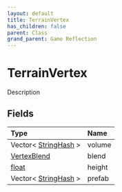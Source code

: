 ```yaml
---
layout: default
title: TerrainVertex
has_children: false
parent: Class
grand_parent: Game Reflection
---
```

# TerrainVertex
Description 

## Fields

| Type | Name |
|:-------------|:--------------|
| Vector< [StringHash](/docs/game-reflection/classes/string_hash) > | volume |
| [VertexBlend](/docs/game-reflection/classes/vertex_blend) | blend |
| [float](/docs/game-reflection/components/float) | height |
| Vector< [StringHash](/docs/game-reflection/classes/string_hash) > | prefab |

